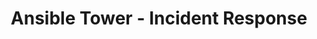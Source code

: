 ---
permalink: /product-documents/ansible-tower/nist-800-53/ir/
layout: control_family
title: Ansible Tower - Incident Response
category: Product Documents
lead: |
  Control responses for NIST 800-53 rev4.
subnav:
  data: components.ansible-tower.satisfies
  href: ['#%', control_key]
  text: control_key
product_info:
  name: Ansible Tower
  opencontrol_component: ansible-tower
  control_family_shorthand: IR
---
